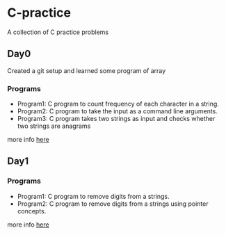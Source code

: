 # C-practice #
A collection of C practice problems

## Day0 ##
Created a git setup and learned some program of array

### Programs ###
- Program1: C program to count frequency of each character in a string.
- Program2: C program to take the input as a command line arguments.
- Program3: C program takes two strings as input and checks whether two strings are anagrams

more info [here](Day0/Day0.md)

## Day1 ##

### Programs ###
- Program1: C program to remove digits from a strings.
- Program2: C program to remove digits from a strings using pointer concepts.

more info [here](Day1/Day1.md)
